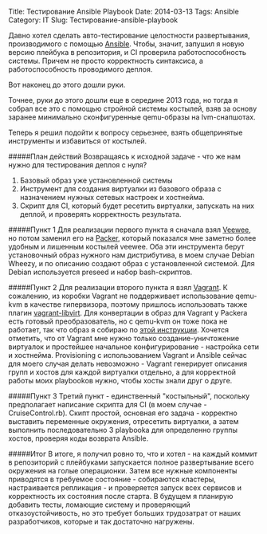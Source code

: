 Title: Тестирование Ansible Playbook
Date: 2014-03-13
Tags:  Ansible
Category: IT
Slug: Тестирование-ansible-playbook

Давно хотел сделать авто-тестирование целостности развертывания, производимого
с помощью [Ansible](http://ansible.com). Чтобы, значит, запушил я новую версию плейбука в репозитория,
и CI проверила работоспособность системы. Причем не просто корректность синтаксиса,
а работоспособность проводимого деплоя.

Вот наконец до этого дошли руки.

Точнее, руки до этого дошли еще в середине 2013 года, но тогда я собрал все это
с помощью стройной системы костылей, взяв за основу заранее минимально
сконфигуренные qemu-образы на lvm-снапшотах.

Теперь я решил подойти к вопросу серьезнее, взять общепринятые инструменты
и избавиться от костылей.

#####План действий
Возвращаясь к исходной задаче - что же нам нужно для тестирования деплоя с нуля?

1. Базовый образ уже установленной системы
2. Инструмент для создания виртуалки из базового образа с назначением
   нужных сетевых настроек и хостнейма.
3. Скрипт для CI, который будет ресетить виртуалки, запускать на них деплой,
   и проверять корректность результата.

#####Пункт 1
Для реализации первого пункта я сначала взял [Veewee](https://github.com/jedi4ever/veewee), но потом заменил его на [Packer](http://packer.io), который показался
мне заметно более удобным и лишенным костылей veewee.
Оба эти инструмента берут установочный образ нужного нам дистрибутива,
в моем случае Debian Wheezy, и по описанию создают образ с установленной системой.
Для Debian используется preseed и набор bash-скриптов.

#####Пункт 2
Для реализации второго пункта я взял [Vagrant](http://vagrantup.com).
К сожалению, из коробки Vagrant не поддерживает использование qemu-kvm
в качестве гипервизора, поэтому пришлось использовать также
плагин [vagrant-libvirt](https://github.com/pradels/vagrant-libvirt).
Для конвертации в образ для Vagrant у Packerа есть готовый преобразователь,
но с qemu-kvm он тоже пока не работает, так что образ я собираю по
[этой инструкции](https://github.com/pradels/vagrant-libvirt/tree/master/example_box).
Хочется отметить, что от Vagrant мне нужно только создание-уничтожение виртуалок
и простейшее начальное конфигурирование - настройка сети и хостнейма. Provisioning
с использованием Vagrant и Ansible сейчас для моего случая делать невозможно -
Vagrant генерирует описания групп и хостов для каждой виртуалки отдельно,
а для корректной работы моих playbookов нужно, чтобы хосты знали друг о друге.

#####Пункт 3
Третий пункт - единственный "костыльный", поскольку предполагает написание
скрипта для CI (в моем случае - CruiseControl.rb). Скипт простой, основная
его задача - корректно выставить переменные окружения, отресетить виртуалки, а затем
выполнить последовательно 3 playbookа для определенно группы хостов, проверяя
коды возврата Ansible.

#####Итог
В итоге, я получил ровно то, что и хотел - на каждый коммит в репозиторий с плейбуками
запускается полное развертывание всего окружения на голые операционки. Затем
все нужные компоненты приводятся в требуемое состояние - собираются кластеры,
настраивается репликация - и проверяется запуск всех сервисов и корректность их
состояния после старта. В будущем я планирую добавить тесты, ломающие систему
и проверяющий отказоустойчивость, но это требует больших трудозатрат от наших
разработчиков, которые и так достаточно нагружены.


